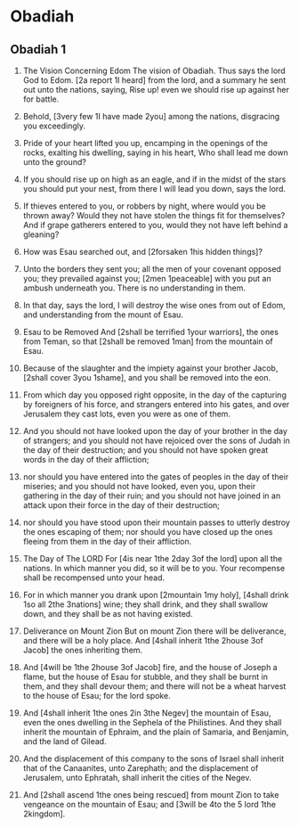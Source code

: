 # Obadiah

## Obadiah 1

1.  The Vision Concerning Edom The vision of Obadiah. Thus says the lord  God to Edom. [2a report 1I heard] from the lord, and a summary he sent out unto the nations, saying, Rise up! even we should rise up against her for battle.

2. Behold, [3very few 1I have made 2you] among the nations, disgracing you exceedingly.

3. Pride  of your heart lifted you up, encamping in the openings of the rocks, exalting his dwelling, saying in his heart, Who shall lead me down unto the ground?

4. If you should rise up on high as an eagle, and if in the midst of the stars you should put your nest, from there I will lead you down, says the lord.

5. If thieves entered to you, or robbers by night, where would you be thrown away? Would they not have stolen the things fit for themselves? And if grape gatherers entered to you, would they not have left behind a gleaning?

6. How was Esau searched out, and [2forsaken  1his hidden things]?

7. Unto the borders they sent you; all the men  of your covenant opposed you; they prevailed against you; [2men 1peaceable] with you put an ambush underneath you. There is no understanding in them.

8. In  that day, says the lord, I will destroy the wise ones from out of  Edom, and understanding from the mount of Esau. 

9.  Esau to be Removed And [2shall be terrified  1your warriors], the ones from Teman, so that [2shall be removed 1man] from the mountain of Esau.

10. Because of the slaughter and the impiety against your brother Jacob, [2shall cover 3you 1shame], and you shall be removed into the eon.

11. From which day you opposed right opposite, in the day of the capturing by foreigners of his force, and strangers entered into his gates, and over Jerusalem they cast lots, even you were as one of them.

12. And you should not have looked upon the day of your brother in the day of strangers; and you should not have rejoiced over the sons of Judah in the day of their destruction; and you should not have spoken great words in the day of their affliction;

13. nor should you have entered into the gates of peoples in the day of their miseries; and you should not have looked, even you,  upon their gathering in the day of their ruin; and you should not have joined in an attack upon  their force in the day of their destruction;

14. nor should you have stood upon  their mountain passes to utterly destroy the ones escaping of them; nor should you have closed up the ones fleeing from them in the day of their affliction. 

15.  The Day of The LORD For [4is near 1the 2day 3of the lord] upon all the nations. In which manner you did, so it will be to you.  Your recompense shall be recompensed unto your head.

16. For in which manner you drank upon  [2mountain  1my holy], [4shall drink 1so all 2the 3nations] wine; they shall drink, and they shall swallow down, and they shall be as not having existed. 

17.  Deliverance on Mount Zion But on  mount Zion there will be deliverance, and there will be a holy place. And [4shall inherit 1the 2house 3of Jacob] the ones inheriting them.

18. And [4will be 1the 2house 3of Jacob] fire, and the house of Joseph a flame, but the house of Esau for stubble, and they shall be burnt in them, and they shall devour them; and there will not be a wheat harvest to the house of Esau; for the lord spoke.

19. And [4shall inherit 1the ones 2in 3the Negev] the mountain  of Esau, even the ones dwelling in the Sephela of the Philistines. And they shall inherit the mountain of Ephraim, and the plain of Samaria, and Benjamin, and the land of Gilead.

20. And the displacement  of this company to the sons of Israel shall inherit that of the Canaanites, unto Zarephath; and the displacement of Jerusalem, unto Ephratah, shall inherit the cities of the Negev.

21. And [2shall ascend 1the ones being rescued] from mount Zion  to take vengeance on the mountain of Esau; and [3will be 4to the 5 lord 1the 2kingdom].   